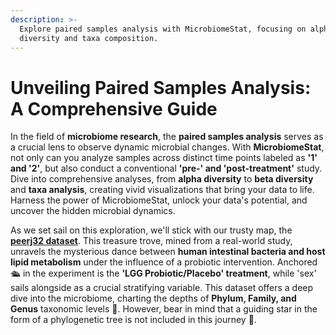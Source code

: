 ```yaml
---
description: >-
  Explore paired samples analysis with MicrobiomeStat, focusing on alpha, beta
  diversity and taxa composition.
---
```


# Unveiling Paired Samples Analysis: A Comprehensive Guide

In the field of **microbiome research**, the **paired samples analysis** serves as a crucial lens to observe dynamic microbial changes. With **MicrobiomeStat**, not only can you analyze samples across distinct time points labeled as **'1' and '2'**, but also conduct a conventional **'pre-' and 'post-treatment'** study. Dive into comprehensive analyses, from **alpha diversity** to **beta diversity** and **taxa analysis**, creating vivid visualizations that bring your data to life. Harness the power of MicrobiomeStat, unlock your data's potential, and uncover the hidden microbial dynamics.

As we set sail on this exploration, we'll stick with our trusty map, the [**peerj32 dataset**](../cross-sectional-study-design/cross-sectional-snapshot-alpha-diversity-analysis-with-microbiomestat.md). This treasure trove, mined from a real-world study, unravels the mysterious dance between **human intestinal bacteria and host lipid metabolism** under the influence of a probiotic intervention. Anchored 🛳️ in the experiment is the **'LGG Probiotic/Placebo' treatment**, while 'sex' sails alongside as a crucial stratifying variable. This dataset offers a deep dive into the microbiome, charting the depths of **Phylum, Family, and Genus** taxonomic levels 🌊. However, bear in mind that a guiding star in the form of a phylogenetic tree is not included in this journey 🌌.
